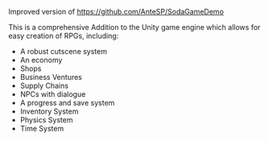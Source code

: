 Improved version of https://github.com/AnteSP/SodaGameDemo

This is a comprehensive Addition to the Unity game engine which allows for easy creation of RPGs, including:
- A robust cutscene system
- An economy
- Shops
- Business Ventures
- Supply Chains
- NPCs with dialogue
- A progress and save system
- Inventory System
- Physics System
- Time System

